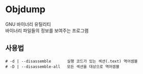 # Objdump

GNU 바이너리 유틸리티  
바이너리 파일들의 정보를 보여주는 프로그램

## 사용법

```text
# -d | --disassemble       실행 코드가 있는 섹션(.text) 역어셈블 
# -D | --disassemble-all   모든 섹션을 대상으로 역어셈블
```

